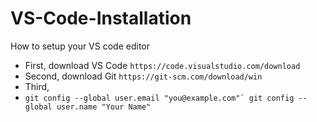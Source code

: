 # VS-Code-Installation
How to setup your VS code editor 

* First, download VS Code `https://code.visualstudio.com/download`
* Second, download Git `https://git-scm.com/download/win`
* Third,
* ```git config --global user.email "you@example.com"`
   git config --global user.name "Your Name"```


